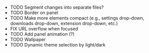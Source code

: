 - TODO Segment changes into separate files?
- TODO Border on panel
- TODO Make more elements compact (e.g., settings drop-down, downloads drop-down, extension drop-down, etc.)
- FIX URL overflow when focused
- TODO Add panel animation (?)
- TODO Wallpaper
- TODO Dynamic theme selection by light/dark
